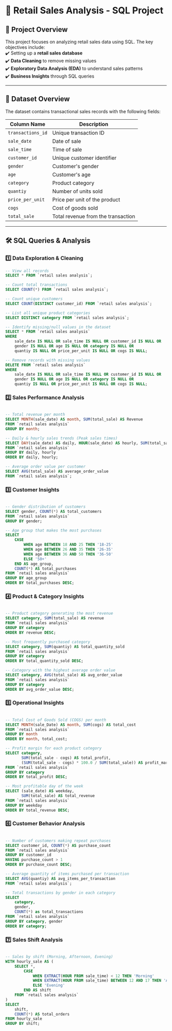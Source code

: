 # 🛒 Retail Sales Analysis - SQL Project

## 📌 Project Overview
This project focuses on analyzing retail sales data using SQL. The key objectives include:  
✔️ Setting up a **retail sales database**  
✔️ **Data Cleaning** to remove missing values  
✔️ **Exploratory Data Analysis (EDA)** to understand sales patterns  
✔️ **Business Insights** through SQL queries  

---

## 📂 Dataset Overview
The dataset contains transactional sales records with the following fields:

| Column Name        | Description                               |
|--------------------|-------------------------------------------|
| `transactions_id`  | Unique transaction ID                    |
| `sale_date`        | Date of sale                              |
| `sale_time`        | Time of sale                              |
| `customer_id`      | Unique customer identifier               |
| `gender`          | Customer's gender                        |
| `age`             | Customer's age                           |
| `category`        | Product category                         |
| `quantiy`         | Number of units sold                     |
| `price_per_unit`  | Price per unit of the product            |
| `cogs`           | Cost of goods sold                        |
| `total_sale`      | Total revenue from the transaction       |

---

## 🛠 SQL Queries & Analysis

### **1️⃣ Data Exploration & Cleaning**  

```sql
-- View all records
SELECT * FROM `retail sales analysis`;

-- Count total transactions
SELECT COUNT(*) FROM `retail sales analysis`;

-- Count unique customers
SELECT COUNT(DISTINCT customer_id) FROM `retail sales analysis`;

-- List all unique product categories
SELECT DISTINCT category FROM `retail sales analysis`;

-- Identify missing/null values in the dataset
SELECT * FROM `retail sales analysis`
WHERE 
    sale_date IS NULL OR sale_time IS NULL OR customer_id IS NULL OR 
    gender IS NULL OR age IS NULL OR category IS NULL OR 
    quantiy IS NULL OR price_per_unit IS NULL OR cogs IS NULL;

-- Remove records with missing values
DELETE FROM `retail sales analysis`
WHERE 
    sale_date IS NULL OR sale_time IS NULL OR customer_id IS NULL OR 
    gender IS NULL OR age IS NULL OR category IS NULL OR 
    quantiy IS NULL OR price_per_unit IS NULL OR cogs IS NULL;

```

### **2️⃣ Sales Performance Analysis**

```sql

-- Total revenue per month
SELECT MONTH(sale_date) AS month, SUM(total_sale) AS Revenue 
FROM `retail sales analysis`
GROUP BY month;

-- Daily & hourly sales trends (Peak sales times)
SELECT DAY(sale_date) AS daily, HOUR(sale_date) AS hourly, SUM(total_sale) AS Revenue 
FROM `retail sales analysis`
GROUP BY daily, hourly
ORDER BY daily, hourly;

-- Average order value per customer
SELECT AVG(total_sale) AS average_order_value 
FROM `retail sales analysis`;

```

### **3️⃣ Customer Insights**

```sql

-- Gender distribution of customers
SELECT gender, COUNT(*) AS total_customers
FROM `retail sales analysis`
GROUP BY gender;

-- Age group that makes the most purchases
SELECT 
    CASE 
        WHEN age BETWEEN 18 AND 25 THEN '18-25'
        WHEN age BETWEEN 26 AND 35 THEN '26-35'
        WHEN age BETWEEN 36 AND 50 THEN '36-50'
        ELSE '50+'
    END AS age_group, 
    COUNT(*) AS total_purchases
FROM `retail sales analysis`
GROUP BY age_group
ORDER BY total_purchases DESC;

```

### **4️⃣ Product & Category Insights**

```sql

-- Product category generating the most revenue
SELECT category, SUM(total_sale) AS revenue 
FROM `retail sales analysis`
GROUP BY category
ORDER BY revenue DESC;

-- Most frequently purchased category
SELECT category, SUM(quantiy) AS total_quantity_sold
FROM `retail sales analysis`
GROUP BY category
ORDER BY total_quantity_sold DESC;

-- Category with the highest average order value
SELECT category, AVG(total_sale) AS avg_order_value
FROM `retail sales analysis`
GROUP BY category
ORDER BY avg_order_value DESC;

```

### **5️⃣ Operational Insights**

```sql

-- Total Cost of Goods Sold (COGS) per month
SELECT MONTH(sale_Date) AS month, SUM(cogs) AS total_cost 
FROM `retail sales analysis`
GROUP BY month
ORDER BY month, total_cost;

-- Profit margin for each product category
SELECT category, 
       SUM(total_sale - cogs) AS total_profit, 
       (SUM(total_sale - cogs) * 100.0 / SUM(total_sale)) AS profit_margin
FROM `retail sales analysis`
GROUP BY category
ORDER BY total_profit DESC;

-- Most profitable day of the week
SELECT (sale_date) AS weekday, 
       SUM(total_sale) AS total_revenue
FROM `retail sales analysis`
GROUP BY weekday
ORDER BY total_revenue DESC;

```

### **6️⃣ Customer Behavior Analysis**

```sql

-- Number of customers making repeat purchases
SELECT customer_id, COUNT(*) AS purchase_count
FROM `retail sales analysis`
GROUP BY customer_id
HAVING purchase_count > 1
ORDER BY purchase_count DESC;

-- Average quantity of items purchased per transaction
SELECT AVG(quantiy) AS avg_items_per_transaction
FROM `retail sales analysis`;

-- Total transactions by gender in each category
SELECT 
    category,
    gender,
    COUNT(*) as total_transactions
FROM `retail sales analysis`
GROUP BY category, gender
ORDER BY category;

```

### **7️⃣ Sales Shift Analysis**


```sql

-- Sales by shift (Morning, Afternoon, Evening)
WITH hourly_sale AS (
    SELECT *,
        CASE
            WHEN EXTRACT(HOUR FROM sale_time) < 12 THEN 'Morning'
            WHEN EXTRACT(HOUR FROM sale_time) BETWEEN 12 AND 17 THEN 'Afternoon'
            ELSE 'Evening'
        END AS shift
    FROM `retail sales analysis`
)
SELECT 
    shift,
    COUNT(*) AS total_orders    
FROM hourly_sale
GROUP BY shift;

```



